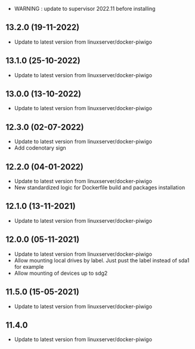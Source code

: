 - WARNING : update to supervisor 2022.11 before installing

## 13.2.0 (19-11-2022)
- Update to latest version from linuxserver/docker-piwigo

## 13.1.0 (25-10-2022)
- Update to latest version from linuxserver/docker-piwigo

## 13.0.0 (13-10-2022)
- Update to latest version from linuxserver/docker-piwigo

## 12.3.0 (02-07-2022)
- Update to latest version from linuxserver/docker-piwigo
- Add codenotary sign

## 12.2.0 (04-01-2022)

- Update to latest version from linuxserver/docker-piwigo
- New standardized logic for Dockerfile build and packages installation

## 12.1.0 (13-11-2021)

- Update to latest version from linuxserver/docker-piwigo

## 12.0.0 (05-11-2021)

- Update to latest version from linuxserver/docker-piwigo
- Allow mounting local drives by label. Just pust the label instead of sda1 for example
- Allow mounting of devices up to sdg2

## 11.5.0 (15-05-2021)

- Update to latest version from linuxserver/docker-piwigo

## 11.4.0

- Update to latest version from linuxserver/docker-piwigo
